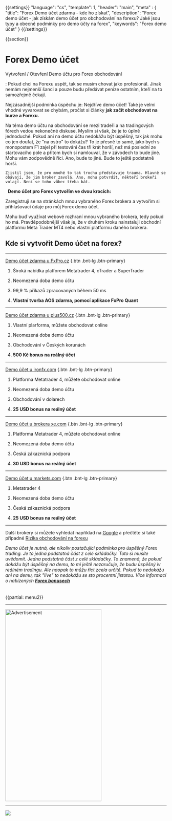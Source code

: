 {{settings}}
  "language": "cs",
  "template": 1,
  "header": "main",
  "meta" : {
    "title": "Forex Demo účet zdarma - kde ho získat",
    "description": "Forex demo účet - jak získám demo účet pro obchodování na forexu? Jaké jsou typy a obecné podmínky pro demo účty na forex",
    "keywords": "Forex demo účet"
  }
{{/settings}}

<div class="row">
<div class="col-md-9" role="main" markdown="1">

{{section}}

# Forex Demo účet

Vytvoření / Otevření Demo účtu pro Forex obchodování

:    Pokud chci na Forexu uspět, tak se musím chovat jako profesionál. Jinak nemám nejmenší šanci a pouze budu předávat peníze ostatním, kteří na to samozřejmě čekají.

Nejzásadnější podmínka úspěchu je: Nejdříve demo účet! Také je velmi vhodné vyvarovat se chybám, pročíst si články **jak začít obchodovat na burze a Forexu.**

Na téma demo účtu na obchodování se mezi tradeři a na tradingových fórech vedou nekonečné diskuse. Myslím si však, že je to úplně jednoduché. Pokud ani na demo účtu nedokážu být úspěšný, tak jak mohu co jen doufat, že "na ostro" to dokážu? To je přesně to samé, jako bych s monopostem F1 zajel při testování čas tři krát horší, než má poslední ze startovacího pole a přitom bych si namlouval, že v závodech to bude jiné. Mohu vám zodpovědně říci. Ano, bude to jiné. Bude to ještě podstatně horší.

    Zjistil jsem, že pro mnohé to tak trochu představuje trauma. Hlavně se obávají, že jim broker zavolá. Ano, mohu potvrdit, někteří brokeři volají. Není se toho vůbec třeba bát.

 
**Demo účet pro Forex vytvořím ve dvou krocích:**

Zaregistruji se na stránkách mnou vybraného Forex brokera a vytvořím si přihlašovací údaje pro můj Forex demo účet.

Mohu buď využívat webové rozhraní mnou vybraného brokera, tedy pokud ho má. Pravděpodobnější však je, že v druhém kroku nainstaluji obchodní platformu Meta Trader MT4 nebo vlastní platformu daného brokera.


## Kde si vytvořit Demo účet na forex?
- - -
[Demo účet zdarma u FxPro.cz](http://blog.forexsrovnavac.cz/fxpro "Registrace") {.btn .bnt-lg .btn-primary}

1. Široká nabídka platforem Metatrader 4, cTrader a SuperTrader

2. Neomezená doba demo účtu

3. 99,9 % příkazů zpracovaných během 50 ms

4. **Vlastní tvorba AOS zdarma, pomocí aplikace FxPro Quant**

- - -
[Demo účet zdarma u plus500.cz](http://blog.forexsrovnavac.cz/plus500cz "Registrace") {.btn .bnt-lg .btn-primary}

1. Vlastní plarforma, můžete obchodovat online

2. Neomezená doba demo účtu

3. Obchodování v Českých korunách

4. **500 Kč bonus na reálný účet**
- - -
[Demo účet u ironfx.com](https://record.ironaffiliates.com/_N42kyjjNyOliHMh1Fo8vcmNd7ZgqdRLk/1/ "Registrace") {.btn .bnt-lg .btn-primary}

1. Platforma Metatrader 4, můžete obchodovat online

2. Neomezená doba demo účtu

3. Obchodování v dolarech

4. **25 USD bonus na reálný účet**

- - -
[Demo účet u brokera xe.com](http://clicks.pipaffiliates.com/afs/come.php?cid=46271&ctgid=17&atype=1&langcode=en&brandid=3 "Registrace") {.btn .bnt-lg .btn-primary}

1. Platforma Metatrader 4, můžete obchodovat online

2. Neomezená doba demo účtu

3. Česká zákaznická podpora

4. **30 USD bonus na reálný účet**
- - -
[Demo účet u markets.com](http://serv.markets.com/promoRedirect?key=ej0xMzg0ODcwNiZsPTEzODQ4NzAzJnA9MTAxNjA%3D "Registrace") {.btn .bnt-lg .btn-primary}

1. Metatrader 4

2. Neomezená doba demo účtu

3. Česká zákaznická podpora

4. **25 USD bonus na reálný účet**
- - -

Další brokery si můžete vyhledat například na [Google](https://www.google.cz/webhp?sourceid=chrome-instant&ion=1&espv=2&ie=UTF-8#q=srovn%C3%A1n%C3%AD%20forex%20broker%C5%AF) a přečtěte si také případné [Rizika obchodování na forexu](http://www.forexsrovnavac.cz/rizika-obchodovani-na-forexu)

*Demo účet je nutná, ale nikoliv postačující podmínka pro úspěšný Forex trading. Je to jedna podstatná část z celé skládačky. Toto si musíte uvědomit. Jedna podstatná část z celé skládačky. To znamená, že pokud dokážu být úspěšný na demu, to mi ještě nezaručuje, že budu úspěšný iv reálném tradingu. Ale naopak to můžu říct zcela určitě. Pokud to nedokážu ani na demu, tak "live" to nedokážu se sto procentní jistotou. Více informací o nabízených [**Forex bonusech**](http://www.forexsrovnavac.cz/forex-bonus-no-deposit-bez-vkladu "Forex bonus")*







</div>
<div class="col-md-3" markdown="1">
<div class="well" markdown="1" style="margin-top: 2.5em">

{{partial: menu2}}

</div>


- - -

<SCRIPT language='JavaScript1.1' SRC="https://ad.doubleclick.net/ddm/adj/N8017.2070109FOREXSROVNAVAC.CZ/B9072665.122768029;sz=300x600;ord={{@timestamp}}?"></SCRIPT><NOSCRIPT><A HREF="https://ad.doubleclick.net/ddm/jump/N8017.2070109FOREXSROVNAVAC.CZ/B9072665.122768029;sz=300x600;ord={{@timestamp}}?"><IMG SRC="https://ad.doubleclick.net/ddm/ad/N8017.2070109FOREXSROVNAVAC.CZ/B9072665.122768029;sz=300x600;ord={{@timestamp}}?" BORDER=0 WIDTH=300 HEIGHT=600 ALT="Advertisement"></A></NOSCRIPT>

- - -

<a href="http://blog.forexsrovnavac.cz/plus500cz"  target="_blank">
 <img src="http://blog.forexsrovnavac.cz/wp-content/uploads/2014/10/informace.png" width="" height=""/>
</a>

</div>
</div>
